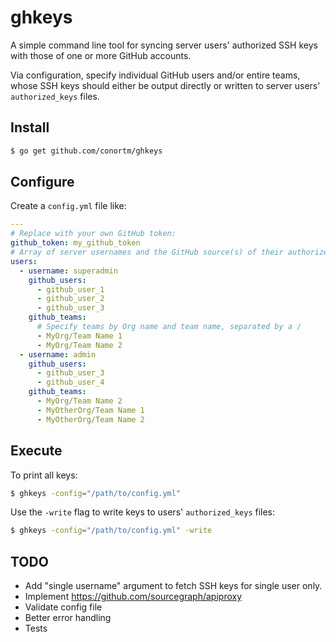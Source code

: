 # ghkeys

A simple command line tool for syncing server users' authorized SSH keys with those of one or more GitHub accounts.

Via configuration, specify individual GitHub users and/or entire teams, whose SSH keys should either be output directly or written to server users' `authorized_keys` files.

## Install

```sh
$ go get github.com/conortm/ghkeys
```

## Configure

Create a `config.yml` file like:

```yaml
---
# Replace with your own GitHub token:
github_token: my_github_token
# Array of server usernames and the GitHub source(s) of their authorized keys:
users:
  - username: superadmin
    github_users:
      - github_user_1
      - github_user_2
      - github_user_3
    github_teams:
      # Specify teams by Org name and team name, separated by a /
      - MyOrg/Team Name 1
      - MyOrg/Team Name 2
  - username: admin
    github_users:
      - github_user_3
      - github_user_4
    github_teams:
      - MyOrg/Team Name 2
      - MyOtherOrg/Team Name 1
      - MyOtherOrg/Team Name 2
```

## Execute

To print all keys:

```sh
$ ghkeys -config="/path/to/config.yml"
```

Use the `-write` flag to write keys to users' `authorized_keys` files:

```sh
$ ghkeys -config="/path/to/config.yml" -write
```

## TODO

* Add "single username" argument to fetch SSH keys for single user only.
* Implement https://github.com/sourcegraph/apiproxy
* Validate config file
* Better error handling
* Tests
